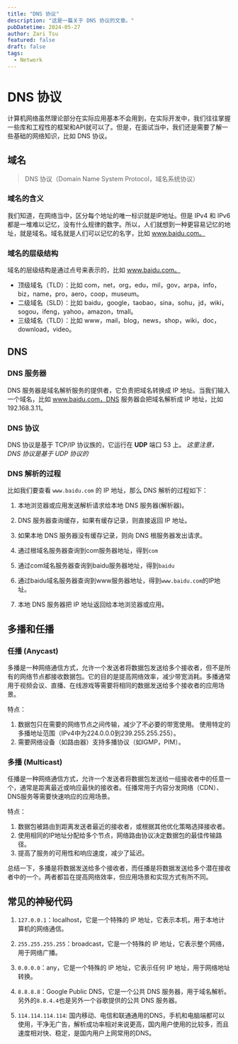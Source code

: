 ```yaml
---
title: "DNS 协议"
description: "这是一篇关于 DNS 协议的文章。"
pubDatetime: 2024-05-27
author: Zari Tsu
featured: false
draft: false
tags:
  - Network
---
```


# DNS 协议

计算机网络虽然理论部分在实际应用基本不会用到，在实际开发中，我们往往掌握一些库和工程性的框架和API就可以了。但是，在面试当中，我们还是需要了解一些基础的网络知识，比如 DNS 协议。

## 域名

> DNS 协议（Domain Name System Protocol，域名系统协议）

### 域名的含义

我们知道，在网络当中，区分每个地址的唯一标识就是IP地址。但是 IPv4 和 IPv6 都是一堆难以记忆，没有什么规律的数字。所以，人们就想到一种更容易记忆的地址，就是域名。域名就是人们可以记忆的名字，比如 www.baidu.com。

### 域名的层级结构

域名的层级结构是通过点号来表示的，比如 www.baidu.com。

- 顶级域名（TLD）：比如 com，net，org，edu，mil，gov，arpa，info，biz，name，pro，aero，coop，museum。
- 二级域名（SLD）：比如 baidu，google，taobao，sina，sohu，jd，wiki，sogou，ifeng，yahoo，amazon，tmall。
- 三级域名（TLD）：比如 www，mail，blog，news，shop，wiki，doc，download，video。

## DNS

### DNS 服务器

DNS 服务器是域名解析服务的提供者，它负责把域名转换成 IP 地址。当我们输入一个域名，比如 www.baidu.com，DNS 服务器会把域名解析成 IP 地址，比如 192.168.3.11。

### DNS 协议

DNS 协议是基于 TCP/IP 协议族的，它运行在 **UDP**  端口 53 上。
*这里注意，DNS 协议是基于 UDP 协议的*

### DNS 解析的过程

比如我们要查看 `www.baidu.com` 的 IP 地址，那么 DNS 解析的过程如下：

1. 本地浏览器或应用发送解析请求给本地 DNS 服务器(解析器)。

2. DNS 服务器查询缓存，如果有缓存记录，则直接返回 IP 地址。

3. 如果本地 DNS 服务器没有缓存记录，则向 DNS 根服务器发出请求。

4. 通过根域名服务器查询到com服务器地址，得到`com`

5. 通过com域名服务器查询到baidu服务器地址，得到`baidu`

6. 通过baidu域名服务器查询到www服务器地址，得到`www.baidu.com`的IP地址。

7. 本地 DNS 服务器把 IP 地址返回给本地浏览器或应用。

## 多播和任播

### 任播 (Anycast)

多播是一种网络通信方式，允许一个发送者将数据包发送给多个接收者，但不是所有的网络节点都接收数据包。它的目的是提高网络效率，减少带宽消耗。多播通常用于视频会议、直播、在线游戏等需要将相同的数据发送给多个接收者的应用场景。

特点：
1. 数据包只在需要的网络节点之间传输，减少了不必要的带宽使用。
使用特定的多播地址范围（IPv4中为224.0.0.0到239.255.255.255）。
2. 需要网络设备（如路由器）支持多播协议（如IGMP，PIM）。


### 多播 (Multicast)

任播是一种网络通信方式，允许一个发送者将数据包发送给一组接收者中的任意一个，通常是距离最近或响应最快的接收者。任播常用于内容分发网络（CDN）、DNS服务等需要快速响应的应用场景。

特点：
1. 数据包被路由到距离发送者最近的接收者，或根据其他优化策略选择接收者。
2. 使用相同的IP地址分配给多个节点，网络路由协议决定数据包的最佳传输路径。
3. 提高了服务的可用性和响应速度，减少了延迟。


总结一下，多播是将数据发送给多个接收者，而任播是将数据发送给多个潜在接收者中的一个。两者都旨在提高网络效率，但应用场景和实现方式有所不同。

## 常见的神秘代码

1. `127.0.0.1`：localhost，它是一个特殊的 IP 地址，它表示本机，用于本地计算机的网络通信。

2. `255.255.255.255`：broadcast，它是一个特殊的 IP 地址，它表示整个网络，用于网络广播。

3. `0.0.0.0`：any，它是一个特殊的 IP 地址，它表示任何 IP 地址，用于网络地址转换。

4. `8.8.8.8`：Google Public DNS，它是一个公共 DNS 服务器，用于域名解析。另外的`8.8.4.4`也是另外一个谷歌提供的公共 DNS 服务器。

5. `114.114.114.114`: 国内移动、电信和联通通用的DNS，手机和电脑端都可以使用，干净无广告，解析成功率相对来说更高，国内用户使用的比较多，而且速度相对快、稳定，是国内用户上网常用的DNS。